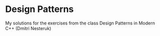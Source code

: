 # Design Patterns
My solutions for the exercises from the class Design Patterns in Modern C++ (Dmitri Nesteruk)
